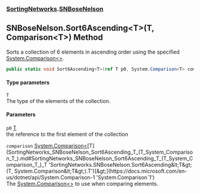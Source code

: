### [SortingNetworks](SortingNetworks.md 'SortingNetworks').[SNBoseNelson](SortingNetworks_SNBoseNelson.md 'SortingNetworks.SNBoseNelson')
## SNBoseNelson.Sort6Ascending&lt;T&gt;(T, Comparison&lt;T&gt;) Method
Sorts a collection of 6 elements in ascending order using the specified [System.Comparison&lt;&gt;](https://docs.microsoft.com/en-us/dotnet/api/System.Comparison-1 'System.Comparison`1').  
```csharp
public static void Sort6Ascending<T>(ref T p0, System.Comparison<T> comparison);
```
#### Type parameters
<a name='SortingNetworks_SNBoseNelson_Sort6Ascending_T_(T_System_Comparison_T_)_T'></a>
`T`  
The type of the elements of the collection.
  
#### Parameters
<a name='SortingNetworks_SNBoseNelson_Sort6Ascending_T_(T_System_Comparison_T_)_p0'></a>
`p0` [T](SortingNetworks_SNBoseNelson_Sort6Ascending_T_(T_System_Comparison_T_).md#SortingNetworks_SNBoseNelson_Sort6Ascending_T_(T_System_Comparison_T_)_T 'SortingNetworks.SNBoseNelson.Sort6Ascending&lt;T&gt;(T, System.Comparison&lt;T&gt;).T')  
the reference to the first element of the collection
  
<a name='SortingNetworks_SNBoseNelson_Sort6Ascending_T_(T_System_Comparison_T_)_comparison'></a>
`comparison` [System.Comparison&lt;](https://docs.microsoft.com/en-us/dotnet/api/System.Comparison-1 'System.Comparison`1')[T](SortingNetworks_SNBoseNelson_Sort6Ascending_T_(T_System_Comparison_T_).md#SortingNetworks_SNBoseNelson_Sort6Ascending_T_(T_System_Comparison_T_)_T 'SortingNetworks.SNBoseNelson.Sort6Ascending&lt;T&gt;(T, System.Comparison&lt;T&gt;).T')[&gt;](https://docs.microsoft.com/en-us/dotnet/api/System.Comparison-1 'System.Comparison`1')  
The [System.Comparison&lt;&gt;](https://docs.microsoft.com/en-us/dotnet/api/System.Comparison-1 'System.Comparison`1') to use when comparing elements.
  
